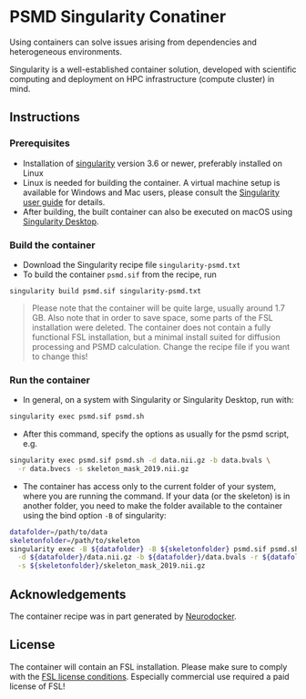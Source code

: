 # PSMD Singularity Conatiner

Using containers can solve issues arising from dependencies and heterogeneous environments.

Singularity is a well-established container solution, developed with scientific computing and deployment on HPC infrastructure (compute cluster) in mind.

## Instructions

### Prerequisites

- Installation of [singularity](https://sylabs.io) version 3.6 or newer, preferably installed on Linux
- Linux is needed for building the container. A virtual machine setup is available for Windows and Mac users, please consult the [Singularity user guide](https://sylabs.io/docs/) for details.
- After building, the built container can also be executed on macOS using [Singularity Desktop](https://sylabs.io/singularity-desktop-macos/).

### Build the container

- Download the Singularity recipe file `singularity-psmd.txt`
- To build the container `psmd.sif` from the recipe, run

```
singularity build psmd.sif singularity-psmd.txt
```

> Please note that the container will be quite large, usually around 1.7 GB. Also note that in order to save space, some parts of the FSL installation were deleted. The container does not contain a fully functional FSL installation, but a minimal install suited for diffusion processing and PSMD calculation. Change the recipe file if you want to change this!

### Run the container

- In general, on a system with Singularity or Singularity Desktop, run with:

```bash
singularity exec psmd.sif psmd.sh
```

- After this command, specify the options as usually for the psmd script, e.g.

```bash
singularity exec psmd.sif psmd.sh -d data.nii.gz -b data.bvals \
  -r data.bvecs -s skeleton_mask_2019.nii.gz 
```

- The container has access only to the current folder of your system, where you are running the command. If your data (or the skeleton) is in another folder, you need to make the folder available to the container using the bind option `-B` of singularity: 

```bash
datafolder=/path/to/data
skeletonfolder=/path/to/skeleton
singularity exec -B ${datafolder} -B ${skeletonfolder} psmd.sif psmd.sh \
  -d ${datafolder}/data.nii.gz -b ${datafolder}/data.bvals -r ${datafolder}/data.bvecs \
  -s ${skeletonfolder}/skeleton_mask_2019.nii.gz
```

## Acknowledgements

The container recipe was in part generated by [Neurodocker](https://github.com/ReproNim/neurodocker).

## License

The container will contain an FSL installation. Please make sure to comply with the [FSL license conditions](https://fsl.fmrib.ox.ac.uk/fsl/fslwiki/Licence). Especially commercial use required a paid license of FSL!